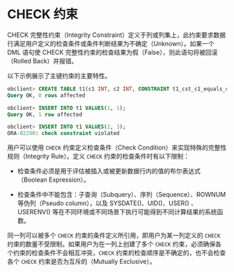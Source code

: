 CHECK 约束 
=============================

CHECK 完整性约束（Integrity Constraint）定义于列或列集上，此约束要求数据行满足用户定义的检查条件或条件判断结果为不确定（Unknown）。如果一个 DML 语句使 CHECK 完整性约束的检查结果为假（False），则此语句将被回滚（Rolled Back）并报错。

以下示例展示了主键约束的主要特性。

```sql
obclient> CREATE TABLE t1(c1 INT, c2 INT, CONSTRAINT t1_cst_c1_equals_c2 CHECK(c1 = c2));
Query OK, 0 rows affected

obclient> INSERT INTO t1 VALUES(1, 1);
Query OK, 1 row affected

obclient> INSERT INTO t1 VALUES(2, 3);
ORA-02290: check constraint violated
```



用户可以使用 `CHECK` 约束定义检查条件（Check Condition）来实现特殊的完整性规则（Integrity Rule）。定义 `CHECK` 约束的检查条件时有以下限制：

* 检查条件必须是用于评估被插入或被更新数据行内的值的布尔表达式（Boolean Expression）。

  

* 检查条件中不能包含：子查询（Subquery）、序列（Sequence）、ROWNUM 等伪列（Pseudo column），以及 SYSDATE()、UID()、USER() 、USERENV() 等在不同环境或不同场景下执行可能得到不同计算结果的系统函数。

  




同一列可以被多个 `CHECK` 约束的条件定义所引用，即用户为某一列定义的 `CHECK` 约束的数量不受限制。如果用户为在一列上创建了多个 `CHECK` 约束，必须确保各个约束的检查条件不会相互冲突，`CHECK` 约束的检查顺序是不确定的，也不会检查各个 `CHECK` 约束是否为互斥的（Mutually Exclusive）。
